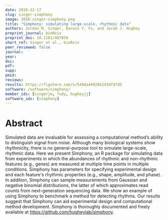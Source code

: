 ```yaml
---
date: 2018-12-17
slug: singer-simphony
image: 2018-singer-simphony.png
title: "Simphony: simulating large-scale, rhythmic data"
authors: Jordan M. Singer, Darwin Y. Fu, and Jacob J. Hughey
preprint_journal: bioRxiv
preprint_doi: 10.1101/497859
short_ref: Singer et al., bioRxiv
peer_reviewed: false
journal: 
year: 
doi: 
pdf: 
supp: 
pmid: 
reviews: 
results: https://figshare.com/s/549da44928b243df47d5
software: /software/simphony/
member_ids: [singerjm, fudy, hugheyjj]
software_ids: [simphony]
---
```


# Abstract

Simulated data are invaluable for assessing a computational method’s ability to distinguish signal from noise. Although many biological systems show rhythmicity, there is no general-purpose tool to simulate large-scale, rhythmic data. Here we present Simphony, an R package for simulating data from experiments in which the abundances of rhythmic and non-rhythmic features (e.g., genes) are measured at multiple time points in multiple conditions. Simphony has parameters for specifying experimental design and each feature's rhythmic properties (e.g., shape, amplitude, and phase). In addition, Simphony can sample measurements from Gaussian and negative binomial distributions, the latter of which approximates read counts from next-generation sequencing data. We show an example of using Simphony to benchmark a method for detecting rhythms. Our results suggest that Simphony can aid experimental design and computational method development. Simphony is thoroughly documented and freely available at https://github.com/hugheylab/simphony.
